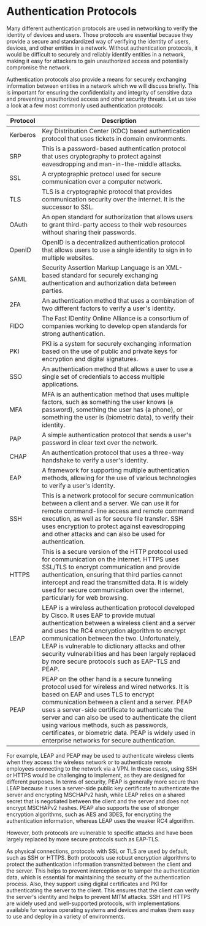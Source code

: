 # Authentication Protocols

Many different authentication protocols are used in networking to verify the identity of devices and users. Those protocols are essential because they provide a secure and standardized way of verifying the identity of users, devices, and other entities in a network. Without authentication protocols, it would be difficult to securely and reliably identify entities in a network, making it easy for attackers to gain unauthorized access and potentially compromise the network.

Authentication protocols also provide a means for securely exchanging information between entities in a network which we will discuss briefly. This is important for ensuring the confidentiality and integrity of sensitive data and preventing unauthorized access and other security threats. Let us take a look at a few most commonly used authentication protocols:

| Protocol | Description                                                                                                                                                                                                                                                                                                                                                                                                                                         |
| -------- | --------------------------------------------------------------------------------------------------------------------------------------------------------------------------------------------------------------------------------------------------------------------------------------------------------------------------------------------------------------------------------------------------------------------------------------------------- |
| Kerberos | Key Distribution Center (KDC) based authentication protocol that uses tickets in domain environments.                                                                                                                                                                                                                                                                                                                                               |
| SRP      | This is a password-based authentication protocol that uses cryptography to protect against eavesdropping and man-in-the-middle attacks.                                                                                                                                                                                                                                                                                                             |
| SSL      | A cryptographic protocol used for secure communication over a computer network.                                                                                                                                                                                                                                                                                                                                                                     |
| TLS      | TLS is a cryptographic protocol that provides communication security over the internet. It is the successor to SSL.                                                                                                                                                                                                                                                                                                                                 |
| OAuth    | An open standard for authorization that allows users to grant third-party access to their web resources without sharing their passwords.                                                                                                                                                                                                                                                                                                            |
| OpenID   | OpenID is a decentralized authentication protocol that allows users to use a single identity to sign in to multiple websites.                                                                                                                                                                                                                                                                                                                       |
| SAML     | Security Assertion Markup Language is an XML-based standard for securely exchanging authentication and authorization data between parties.                                                                                                                                                                                                                                                                                                          |
| 2FA      | An authentication method that uses a combination of two different factors to verify a user's identity.                                                                                                                                                                                                                                                                                                                                              |
| FIDO     | The Fast IDentity Online Alliance is a consortium of companies working to develop open standards for strong authentication.                                                                                                                                                                                                                                                                                                                         |
| PKI      | PKI is a system for securely exchanging information based on the use of public and private keys for encryption and digital signatures.                                                                                                                                                                                                                                                                                                              |
| SSO      | An authentication method that allows a user to use a single set of credentials to access multiple applications.                                                                                                                                                                                                                                                                                                                                     |
| MFA      | MFA is an authentication method that uses multiple factors, such as something the user knows (a password), something the user has (a phone), or something the user is (biometric data), to verify their identity.                                                                                                                                                                                                                                   |
| PAP      | A simple authentication protocol that sends a user's password in clear text over the network.                                                                                                                                                                                                                                                                                                                                                       |
| CHAP     | An authentication protocol that uses a three-way handshake to verify a user's identity.                                                                                                                                                                                                                                                                                                                                                             |
| EAP      | A framework for supporting multiple authentication methods, allowing for the use of various technologies to verify a user's identity.                                                                                                                                                                                                                                                                                                               |
| SSH      | This is a network protocol for secure communication between a client and a server. We can use it for remote command-line access and remote command execution, as well as for secure file transfer. SSH uses encryption to protect against eavesdropping and other attacks and can also be used for authentication.                                                                                                                                  |
| HTTPS    | This is a secure version of the HTTP protocol used for communication on the internet. HTTPS uses SSL/TLS to encrypt communication and provide authentication, ensuring that third parties cannot intercept and read the transmitted data. It is widely used for secure communication over the internet, particularly for web browsing.                                                                                                              |
| LEAP     | LEAP is a wireless authentication protocol developed by Cisco. It uses EAP to provide mutual authentication between a wireless client and a server and uses the RC4 encryption algorithm to encrypt communication between the two. Unfortunately, LEAP is vulnerable to dictionary attacks and other security vulnerabilities and has been largely replaced by more secure protocols such as EAP-TLS and PEAP.                                      |
| PEAP     | PEAP on the other hand is a secure tunneling protocol used for wireless and wired networks. It is based on EAP and uses TLS to encrypt communication between a client and a server. PEAP uses a server-side certificate to authenticate the server and can also be used to authenticate the client using various methods, such as passwords, certificates, or biometric data. PEAP is widely used in enterprise networks for secure authentication. |

For example, LEAP and PEAP may be used to authenticate wireless clients when they access the wireless network or to authenticate remote employees connecting to the network via a VPN. In these cases, using SSH or HTTPS would be challenging to implement, as they are designed for different purposes. In terms of security, PEAP is generally more secure than LEAP because it uses a server-side public key certificate to authenticate the server and encrypting MSCHAPv2 hash, while LEAP relies on a shared secret that is negotiated between the client and the server and does not encrypt MSCHAPv2 hashes. PEAP also supports the use of stronger encryption algorithms, such as AES and 3DES, for encrypting the authentication information, whereas LEAP uses the weaker RC4 algorithm.

However, both protocols are vulnerable to specific attacks and have been largely replaced by more secure protocols such as EAP-TLS.

As physical connections, protocols with SSL or TLS are used by default, such as SSH or HTTPS. Both protocols use robust encryption algorithms to protect the authentication information transmitted between the client and the server. This helps to prevent interception or to tamper the authentication data, which is essential for maintaining the security of the authentication process. Also, they support using digital certificates and PKI for authenticating the server to the client. This ensures that the client can verify the server's identity and helps to prevent MITM attacks. SSH and HTTPS are widely used and well-supported protocols, with implementations available for various operating systems and devices and makes them easy to use and deploy in a variety of environments.
